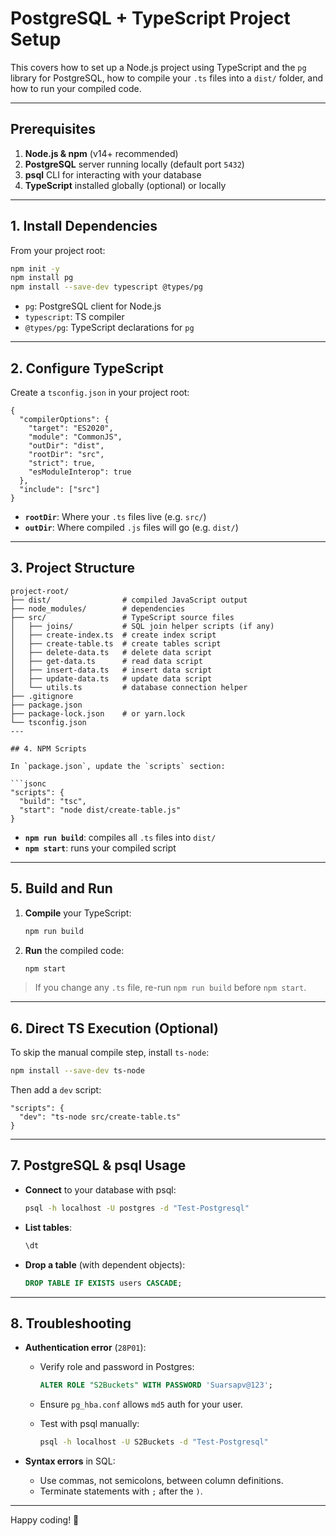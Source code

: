 # PostgreSQL + TypeScript Project Setup

This covers how to set up a Node.js project using TypeScript and the `pg` library for PostgreSQL, how to compile your `.ts` files into a `dist/` folder, and how to run your compiled code.

---

## Prerequisites

1. **Node.js & npm** (v14+ recommended)
2. **PostgreSQL** server running locally (default port `5432`)
3. **psql** CLI for interacting with your database
4. **TypeScript** installed globally (optional) or locally

---

## 1. Install Dependencies

From your project root:

```bash
npm init -y
npm install pg
npm install --save-dev typescript @types/pg
```

* `pg`: PostgreSQL client for Node.js
* `typescript`: TS compiler
* `@types/pg`: TypeScript declarations for `pg`

---

## 2. Configure TypeScript

Create a `tsconfig.json` in your project root:

```jsonc
{
  "compilerOptions": {
    "target": "ES2020",
    "module": "CommonJS",
    "outDir": "dist",
    "rootDir": "src",
    "strict": true,
    "esModuleInterop": true
  },
  "include": ["src"]
}
```

* **`rootDir`**: Where your `.ts` files live (e.g. `src/`)
* **`outDir`**: Where compiled `.js` files will go (e.g. `dist/`)

---

## 3. Project Structure

````
project-root/
├── dist/                # compiled JavaScript output
├── node_modules/        # dependencies
├── src/                 # TypeScript source files
│   ├── joins/           # SQL join helper scripts (if any)
│   ├── create-index.ts  # create index script
│   ├── create-table.ts  # create tables script
│   ├── delete-data.ts   # delete data script
│   ├── get-data.ts      # read data script
│   ├── insert-data.ts   # insert data script
│   ├── update-data.ts   # update data script
│   └── utils.ts         # database connection helper
├── .gitignore
├── package.json
├── package-lock.json    # or yarn.lock
└── tsconfig.json
---

## 4. NPM Scripts

In `package.json`, update the `scripts` section:

```jsonc
"scripts": {
  "build": "tsc",
  "start": "node dist/create-table.js"
}
````

* **`npm run build`**: compiles all `.ts` files into `dist/`
* **`npm start`**: runs your compiled script

---

## 5. Build and Run

1. **Compile** your TypeScript:

   ```bash
   npm run build
   ```
2. **Run** the compiled code:

   ```bash
   npm start
   ```

> If you change any `.ts` file, re-run `npm run build` before `npm start`.

---

## 6. Direct TS Execution (Optional)

To skip the manual compile step, install `ts-node`:

```bash
npm install --save-dev ts-node
```

Then add a `dev` script:

```jsonc
"scripts": {
  "dev": "ts-node src/create-table.ts"
}
```

---

## 7. PostgreSQL & psql Usage

* **Connect** to your database with psql:

  ```bash
  psql -h localhost -U postgres -d "Test-Postgresql"
  ```
* **List tables**:

  ```sql
  \dt
  ```
* **Drop a table** (with dependent objects):

  ```sql
  DROP TABLE IF EXISTS users CASCADE;
  ```

---

## 8. Troubleshooting

* **Authentication error** (`28P01`):

  * Verify role and password in Postgres:

    ```sql
    ALTER ROLE "S2Buckets" WITH PASSWORD 'Suarsapv@123';
    ```
  * Ensure `pg_hba.conf` allows `md5` auth for your user.
  * Test with psql manually:

    ```bash
    psql -h localhost -U S2Buckets -d "Test-Postgresql"
    ```

* **Syntax errors** in SQL:

  * Use commas, not semicolons, between column definitions.
  * Terminate statements with `;` after the `)`.

---

Happy coding! 🚀
